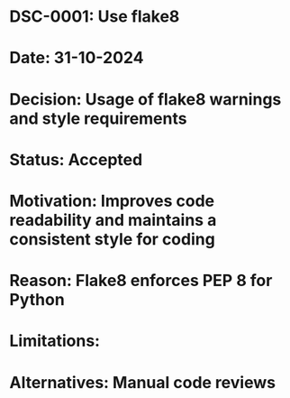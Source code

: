 # DSC-0001: Use flake8
# Date: 31-10-2024
# Decision: Usage of flake8 warnings and style requirements
# Status: Accepted
# Motivation: Improves code readability and maintains a consistent style for coding
# Reason: Flake8 enforces PEP 8 for Python
# Limitations: 
# Alternatives: Manual code reviews